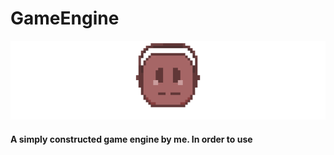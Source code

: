 # GameEngine

![Game Engine Banner](assets/Logo4.png)

#### A simply constructed game engine by me. In order to use 